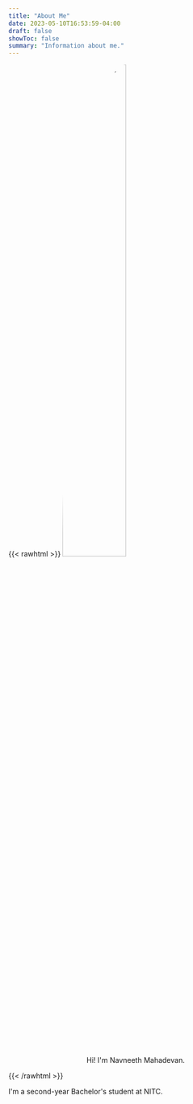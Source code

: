 ```yaml
---
title: "About Me"
date: 2023-05-10T16:53:59-04:00
draft: false
showToc: false
summary: "Information about me."
---
```


{{< rawhtml >}}
<img style="border-radius:50%;margin-left:auto;margin-right:auto;" width="50%" src="/navneeth.jpg" alt="Picture of me">
<p align="center">Hi! I'm Navneeth Mahadevan.</p>
{{< /rawhtml >}}

I'm a second-year Bachelor's student at NITC.
